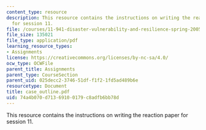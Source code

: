 ```yaml
---
content_type: resource
description: This resource contains the instructions on writing the reaction paper
  for session 11.
file: /courses/11-941-disaster-vulnerability-and-resilience-spring-2005/74a4b070d71369100179c8adfb6bb78d_case_outline.pdf
file_size: 135021
file_type: application/pdf
learning_resource_types:
- Assignments
license: https://creativecommons.org/licenses/by-nc-sa/4.0/
ocw_type: OCWFile
parent_title: Assignments
parent_type: CourseSection
parent_uid: 025decc2-3746-51df-f1f2-1fd5ad489b6e
resourcetype: Document
title: case_outline.pdf
uid: 74a4b070-d713-6910-0179-c8adfb6bb78d
---
```

This resource contains the instructions on writing the reaction paper for session 11.